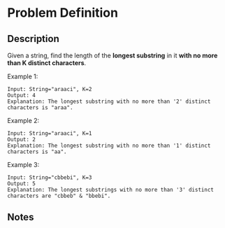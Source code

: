 # Problem Definition

## Description

Given a string, find the length of the **longest substring** in it **with no more than K distinct characters**.

Example 1:

```text
Input: String="araaci", K=2
Output: 4
Explanation: The longest substring with no more than '2' distinct characters is "araa".
```

Example 2:

```text
Input: String="araaci", K=1
Output: 2
Explanation: The longest substring with no more than '1' distinct characters is "aa".
```

Example 3:

```text
Input: String="cbbebi", K=3
Output: 5
Explanation: The longest substrings with no more than '3' distinct characters are "cbbeb" & "bbebi".
```

## Notes
